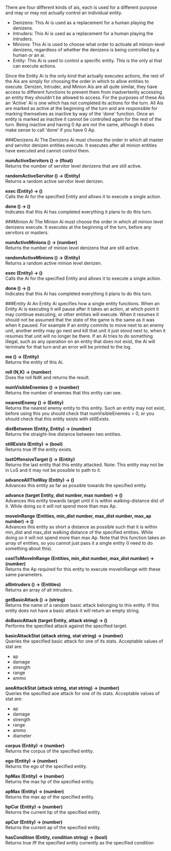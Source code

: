 There are four different kinds of ais, each is used for a different purpose and may or may not actually control an individual entity.
- Denizens: This Ai is used as a replacement for a human playing the denizens.
- Intruders: This Ai is used as a replacement for a human playing the intruders.
- Minions: This Ai is used to choose what order to activate all minion-level denizens, regardless of whether the denizens is being controlled by a human or an ai.
- Entity: This Ai is used to control a specific entity.  This is the only ai that can execute actions.

Since the Entity Ai is the only kind that actually executes actions, the rest of the Ais are simply for choosing the order in which to allow entities to execute.  Denizen, Intruder, and Minion Ais are all quite similar, they have access to different functions to prevent them from inadvertently accessing an entity they shouldn't be allowed to access.  For the purposes of these Ais an 'Active' Ai is one which has not completed its actions for the turn.  All Ais are marked as active at the beginning of the turn and are responsible for marking themselves as inactive by way of the 'done' function.  Once an entity is marked as inactive it cannot be controlled again for the rest of the turn.  Being inactive and having 0 Ap are not the same, although it does make sense to call 'done' if you have 0 Ap.

###Denizens Ai
The Denizens Ai must choose the order in which all master and servitor denizen entities execute.  It executes after all minion entities have executed and cannot control them.

**numActiveServitors () -> (float)**  
Returns the number of servitor level denizens that are still active.

**randomActiveServitor () -> (Entity)**  
Returns a random active servitor level denizen.

**exec (Entity) -> ()**  
Calls the Ai for the specified Entity and allows it to execute a single action.

**done () -> ()**  
Indicates that this Ai has completed everything it plans to do this turn.


###Minion Ai
The Minion Ai must choose the order in which all minion level denizens execute.  It executes at the beginning of the turn, before any servitors or masters.

**numActiveMinions () -> (number)**  
Returns the number of minion level denizens that are still active.

**randomActiveMinions () -> (Entity)**  
Returns a random active minion level denizen.

**exec (Entity) -> ()**  
Calls the Ai for the specified Entity and allows it to execute a single action.

**done () -> ()**  
Indicates that this Ai has completed everything it plans to do this turn.


###Entity Ai
An Entity Ai specifies how a single entity functions.  When an Entity Ai is executing it will pause after it takes an action, at which point it may continue executing, or other entities will execute.  When it resumes it should not be assumed that the state of the game is the same as it was when it paused.  For example if an entity commits to move next to an enemy unit, another entity may go next and kill that unit it just stood next to, when it resumes that unit will no longer be there.  If an Ai tries to do something illegal, such as any operation on an entity that does not exist, the Ai will terminate for that turn and an error will be printed to the log.

**me () -> (Entity)**  
Returns the entity of this Ai.

**roll (N,K) -> (number)**  
Does the roll NdK and returns the result.

**numVisibleEnemies () -> (number)**  
Returns the number of enemies that this entity can see.

**nearestEnemy () -> (Entity)**  
Returns the nearest enemy entity to this entity.  Such an entity may not exist, before using this you should check that numVisibleEnemies > 0, or you should check that this entity exists with stillExists.

**distBetween (Entity, Entity) -> (number)**  
Returns the straight-line distance between two entities.

**stillExists (Entity) -> (bool)**  
Returns true iff the entity exists.

**lastOffensiveTarget () -> (Entity)**  
Returns the last entity that this entity attacked.  Note: This entity may not be in LoS and it may not be possible to path to it.

**advanceAllTheWay (Entity) -> ()**  
Advances this entity as far as possible towards the specified entity.

**advance (target Entity, dist number, max number) -> ()**  
Advances this entity towards target until it is within walking-distance dist of it.  While doing so it will not spend more than max Ap.

**moveInRange (Entities, min_dist number, max_dist number, max_ap number) -> ()**  
Advances this entity as short a distance as possible such that it is within min_dist and max_dist walking distance of the specified entities.  While doing so it will not spend more than max Ap.  Note that this function takes an array of entities, so you cannot just pass it a single entity (I need to do something about this).

**costToMoveInRange (Entities, min_dist number, max_dist number) -> (number)**  
Returns the Ap required for this entity to execute moveInRange with these same parameters.

**allIntruders () -> (Entities)**  
Returns an array of all intruders.

**getBasicAttack () -> (string)**  
Returns the name of a random basic attack belonging to this entity.  If this entity does not have a basic attack it will return an empty string.

**doBasicAttack (target Entity, attack string) -> ()**  
Performs the specified attack against the specified target.

**basicAttackStat (attack string, stat string) -> (number)**  
Queries the specified basic attack for one of its stats.  Acceptable values of stat are:
* ap
* damage
* strength
* range
* ammo

**aoeAttackStat (attack string, stat string) -> (number)**  
Queries the specified aoe attack for one of its stats.  Acceptable values of stat are:
* ap
* damage
* strength
* range
* ammo
* diameter

**corpus (Entity) -> (number)**  
Returns the corpus of the specified entity.

**ego (Entity) -> (number)**  
Returns the ego of the specified entity.

**hpMax (Entity) -> (number)**  
Returns the max hp of the specified entity.

**apMax (Entity) -> (number)**  
Returns the max ap of the specified entity.

**hpCur (Entity) -> (number)**  
Returns the current hp of the specified entity.

**apCur (Entity) -> (number)**  
Returns the current ap of the specified entity.

**hasCondition (Entity, condition string) -> (bool)**  
Returns true iff the specified entity currently as the specified condition

